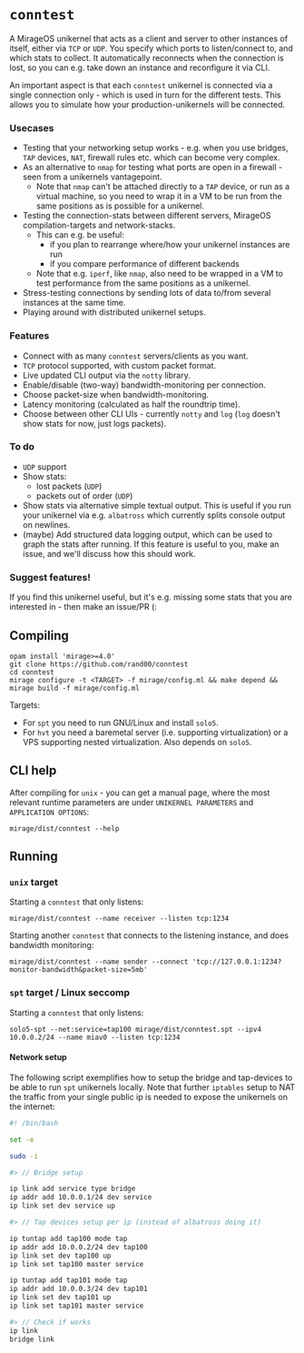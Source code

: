 # `conntest`

A MirageOS unikernel that acts as a client and server to 
other instances of itself, either via `TCP` or `UDP`. You specify 
which ports to listen/connect to, and which stats to collect. It automatically 
reconnects when the connection is lost, so you can e.g. take down an instance 
and reconfigure it via CLI. 

An important aspect is that each `conntest` unikernel is connected via a single
connection only - which is used in turn for the different tests. This allows you
to simulate how your production-unikernels will be connected.

### Usecases
* Testing that your networking setup works - e.g. when you use  bridges, 
  `TAP` devices, `NAT`, firewall rules etc. which can become very complex. 
* As an alternative to `nmap` for testing what ports are open in a firewall - seen 
  from a unikernels vantagepoint. 
  * Note that `nmap` can't be attached directly to a `TAP` device, 
    or run as a virtual machine,
    so you need to wrap it in a VM to be run from the same positions as is possible for 
    a unikernel.
* Testing the connection-stats between different servers, MirageOS compilation-targets 
  and network-stacks.
  * This can e.g. be useful:
    * if you plan to rearrange where/how your unikernel instances are run
    * if you compare performance of different backends
  * Note that e.g. `iperf`, like `nmap`, also need to be wrapped in a VM to test 
    performance from the same positions as a unikernel.
* Stress-testing connections by sending lots of data to/from several instances
  at the same time.
* Playing around with distributed unikernel setups.

### Features
* Connect with as many `conntest` servers/clients as you want.
* `TCP` protocol supported, with custom packet format.
* Live updated CLI output via the `notty` library.
* Enable/disable (two-way) bandwidth-monitoring per connection.
* Choose packet-size when bandwidth-monitoring.
* Latency monitoring (calculated as half the roundtrip time).
* Choose between other CLI UIs - currently `notty` and `log` 
  (`log` doesn't show stats for now, just logs packets).

### To do
* `UDP` support
* Show stats:
  * lost packets (`UDP`)
  * packets out of order (`UDP`)
* Show stats via alternative simple textual output. This is useful if you run your unikernel 
  via e.g. `albatross` which currently splits console output on newlines.
* (maybe) Add structured data logging output, which can be used to graph the stats after running.
  If this feature is useful to you, make an issue, and we'll discuss how this should work.

### Suggest features!
If you find this unikernel useful, but it's e.g. missing some stats that you are interested in - then make an issue/PR (: 

## Compiling

```
opam install 'mirage>=4.0'
git clone https://github.com/rand00/conntest
cd conntest
mirage configure -t <TARGET> -f mirage/config.ml && make depend && mirage build -f mirage/config.ml
```
Targets:
* For `spt` you need to run GNU/Linux and install `solo5`. 
* For `hvt` you need a baremetal server (i.e. supporting virtualization) or a VPS supporting nested virtualization. Also depends on `solo5`.

## CLI help

After compiling for `unix` - you can get a manual page, where the most 
relevant runtime parameters are under 
`UNIKERNEL PARAMETERS` and `APPLICATION OPTIONS`:
```
mirage/dist/conntest --help
```

## Running 

### `unix` target

Starting a `conntest` that only listens:
```
mirage/dist/conntest --name receiver --listen tcp:1234
```

Starting another `conntest` that connects to the listening instance, 
and does bandwidth monitoring:
```
mirage/dist/conntest --name sender --connect 'tcp://127.0.0.1:1234?monitor-bandwidth&packet-size=5mb'
```

### `spt` target / Linux seccomp 

Starting a `conntest` that only listens:
```
solo5-spt --net:service=tap100 mirage/dist/conntest.spt --ipv4 10.0.0.2/24 --name miav0 --listen tcp:1234
```

#### Network setup

The following script exemplifies how to setup the bridge and tap-devices to be able to run `spt` unikernels locally. 
Note that further `iptables` setup to NAT the traffic from your single public ip is needed to expose the unikernels 
on the internet:

``` bash
#! /bin/bash

set -e

sudo -i

#> // Bridge setup

ip link add service type bridge
ip addr add 10.0.0.1/24 dev service
ip link set dev service up

#> // Tap devices setup per ip (instead of albatross doing it)

ip tuntap add tap100 mode tap
ip addr add 10.0.0.2/24 dev tap100
ip link set dev tap100 up
ip link set tap100 master service

ip tuntap add tap101 mode tap
ip addr add 10.0.0.3/24 dev tap101
ip link set dev tap101 up
ip link set tap101 master service

#> // Check if works
ip link
bridge link
```
